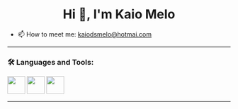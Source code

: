 <h1 align="center">Hi 👋, I'm Kaio Melo</h1>

- 📫 How to meet me: kaiodsmelo@hotmai.com 

---

### 🛠️ Languages and Tools:

<p>
  <img src="https://cdn.jsdelivr.net/gh/devicons/devicon/icons/python/python-original.svg" width="40" />
  <img src="https://cdn.jsdelivr.net/gh/devicons/devicon@latest/icons/html5/html5-original.svg" width="40" />
  <img src="https://cdn.jsdelivr.net/gh/devicons/devicon@latest/icons/css3/css3-original.svg" width="40" />
          
          

</p>

---
